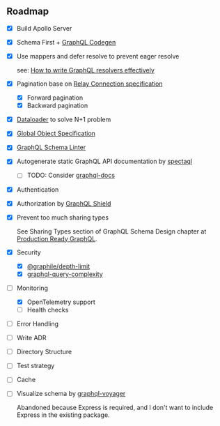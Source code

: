 ## Roadmap

- [x] Build Apollo Server
- [x] Schema First + [GraphQL Codegen](https://the-guild.dev/graphql/codegen)
- [x] Use mappers and defer resolve to prevent eager resolve
  
  see: [How to write GraphQL resolvers effectively](https://the-guild.dev/graphql/hive/blog/how-to-write-graphql-resolvers-effectively)

- [x] Pagination base on [Relay Connection specification](https://relay.dev/graphql/connections.htm)
  - [x] Forward pagination
  - [x] Backward pagination
- [x] [Dataloader](https://github.com/graphql/dataloader) to solve N+1 problem
- [x] [Global Object Specification](https://relay.dev/graphql/objectidentification.htm)
- [x] [GraphQL Schema Linter](https://the-guild.dev/graphql/eslint/docs)
- [x] Autogenerate static GraphQL API documentation by [spectaql](https://github.com/anvilco/spectaql)
  - [ ] TODO: Consider [graphql-docs](https://github.com/brettchalupa/graphql-docs)
- [x] Authentication
- [x] Authorization by [GraphQL Shield](https://the-guild.dev/graphql/shield)
- [x] Prevent too much sharing types

  See Sharing Types section of GraphQL Schema Design chapter at [Production Ready GraphQL](https://book.productionreadygraphql.com/).

- [x] Security
  - [x] [@graphile/depth-limit](https://github.com/graphile/depth-limit)
  - [x] [graphql-query-complexity](https://github.com/slicknode/graphql-query-complexity)
- [ ] Monitoring
  - [x] OpenTelemetry support
  - [ ] Health checks
- [ ] Error Handling
- [ ] Write ADR
- [ ] Directory Structure
- [ ] Test strategy
- [ ] Cache
- [ ] Visualize schema by [graphql-voyager](https://github.com/graphql-kit/graphql-voyager)

  Abandoned because Express is required, and I don't want to include Express in the existing package.